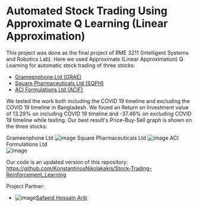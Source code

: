 # Automated Stock Trading Using Approximate Q Learning (Linear Approximation)

This project was done as the final project of RME 3211 (Intelligent Systems and Robotics Lab). Here we used Approximate (Linear Approximation) Q Learning for automatic stock trading of three stocks: 

* [Grameenphone Ltd (GRAE)](https://www.investing.com/equities/grameenphone-ltd)
* [Square Pharmaceuticals Ltd (SQPH)](https://www.investing.com/equities/square-pharmaceuticals-ltd)
* [ACI Formulations Ltd (ACIF)](https://www.investing.com/equities/aci-formulations-ltd) 


We tested the work both including the COVID 19 timeline and excluding the COVID 19 timeline in Bangladesh. We found an Return on Investment value of 13.29% on including COVID 19 timeline and -37.46% on excluding COVID 19 timeline while testing. Our best result's Price-Buy-Sell graph is shown on the three stocks: 

Grameenphone Ltd
![image](https://user-images.githubusercontent.com/44209638/191271953-9c92b7c6-ef08-4cb8-89e2-f579f85c95f4.png)
Square Pharmaceuticals Ltd 
![image](https://user-images.githubusercontent.com/44209638/191272102-1535ee10-61a4-4306-a3d1-cb0783a0a55f.png)
ACI Formulations Ltd  
![image](https://user-images.githubusercontent.com/44209638/191272165-1fe097bc-c9bc-4689-b813-821b46be364d.png)



Our code is an updated version of this repository: https://github.com/KonstantinosNikolakakis/Stock-Trading-Reinforcement_Learning



Project Partner:
* ![image](https://user-images.githubusercontent.com/44209638/191274514-1d72d069-07a3-4dee-9db5-8851dd703d31.png)[Safaeid Hossain Arib](https://github.com/Safaeid48)
